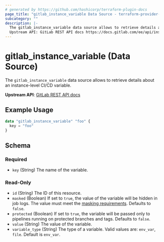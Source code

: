```yaml
---
# generated by https://github.com/hashicorp/terraform-plugin-docs
page_title: "gitlab_instance_variable Data Source - terraform-provider-gitlab"
subcategory: ""
description: |-
  The gitlab_instance_variable data source allows to retrieve details about an instance-level CI/CD variable.
  Upstream API: GitLab REST API docs https://docs.gitlab.com/ee/api/instance_level_ci_variables.html
---
```


# gitlab_instance_variable (Data Source)

The `gitlab_instance_variable` data source allows to retrieve details about an instance-level CI/CD variable.

**Upstream API**: [GitLab REST API docs](https://docs.gitlab.com/ee/api/instance_level_ci_variables.html)

## Example Usage

```terraform
data "gitlab_instance_variable" "foo" {
  key = "foo"
}
```

<!-- schema generated by tfplugindocs -->
## Schema

### Required

- `key` (String) The name of the variable.

### Read-Only

- `id` (String) The ID of this resource.
- `masked` (Boolean) If set to `true`, the value of the variable will be hidden in job logs. The value must meet the [masking requirements](https://docs.gitlab.com/ee/ci/variables/#masked-variables). Defaults to `false`.
- `protected` (Boolean) If set to `true`, the variable will be passed only to pipelines running on protected branches and tags. Defaults to `false`.
- `value` (String) The value of the variable.
- `variable_type` (String) The type of a variable. Valid values are: `env_var`, `file`. Default is `env_var`.


